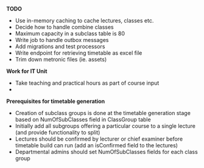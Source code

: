 **TODO**
- Use in-memory caching to cache lectures, classes etc.
- Decide how to handle combine classes
- Maximum capacity in a subclass table is 80
- Write job to handle outbox messages
- Add migrations and test processors
- Write endpoint for retrieving timetable as excel file
- Trim down metronic files (ie. assets)

**Work for IT Unit**
- Take teaching and practical hours as part of course input
- 

**Prerequisites for timetable generation**
- Creation of subclass groups is done at the timetable generation stage based on NumOfSubClasses field in ClassGroup table
- Initially add all subgroups offering a particular course to a single lecture (and provide functionality to split)
- Lectures should be confirmed by lecturer or chief examiner before timetable build can run (add an isConfirmed field to the lectures)
- Departmental admins should set NumOfSubClasses fields for each class group
